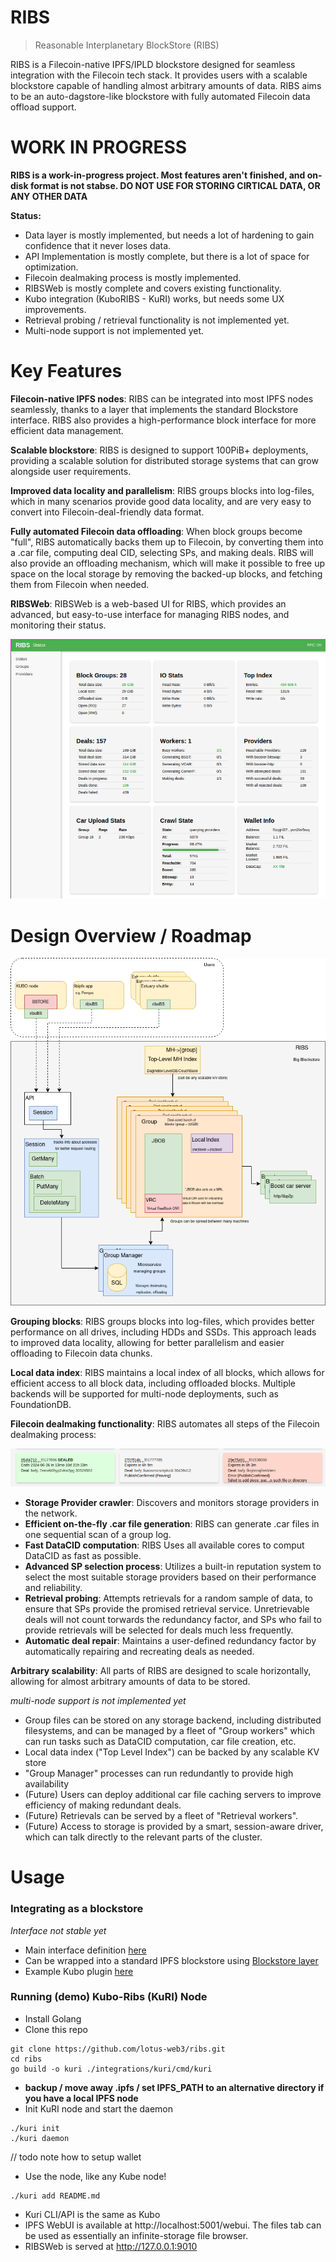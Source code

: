 # RIBS

> Reasonable Interplanetary BlockStore (RIBS)

RIBS is a Filecoin-native IPFS/IPLD blockstore designed for seamless integration
with the Filecoin tech stack. It provides users with a scalable blockstore
capable of handling almost arbitrary amounts of data. RIBS aims to be an
auto-dagstore-like blockstore with fully automated Filecoin data offload support.

# WORK IN PROGRESS

**RIBS is a work-in-progress project. Most features aren't finished, and on-disk
format is not stabse. DO NOT USE FOR STORING CIRTICAL DATA, OR ANY OTHER DATA**

**Status:**
* Data layer is mostly implemented, but needs a lot of hardening to gain
  confidence that it never loses data.
* API Implementation is mostly complete, but there is a lot of space for optimization.
* Filecoin dealmaking process is mostly implemented.
* RIBSWeb is mostly complete and covers existing functionality.
* Kubo integration (KuboRIBS - KuRI) works, but needs some UX improvements.
* Retrieval probing / retrieval functionality is not implemented yet.
* Multi-node support is not implemented yet.

# Key Features

**Filecoin-native IPFS nodes**: RIBS can be integrated into most IPFS nodes
seamlessly, thanks to a layer that implements the standard Blockstore interface.
RIBS also provides a high-performance block interface for more efficient data
management.

**Scalable blockstore**: RIBS is designed to support 100PiB+ deployments, providing
a scalable solution for distributed storage systems that can grow alongside user
requirements.

**Improved data locality and parallelism**: RIBS groups blocks into log-files,
which in many scenarios provide good data locality, and are very easy to convert
into Filecoin-deal-friendly data format.

**Fully automated Filecoin data offloading**: When block groups become "full",
RIBS automatically backs them up to Filecoin, by converting them into a .car
file, computing deal CID, selecting SPs, and making deals. RIBS will also provide
an offloading mechanism, which will make it possible to free up space on the
local storage by removing the backed-up blocks, and fetching them from Filecoin
when needed.

**RIBSWeb**: RIBSWeb is a web-based UI for RIBS, which provides an advanced, but
easy-to-use interface for managing RIBS nodes, and monitoring their status.

![architecture](./doc/ribsweb.png)

# Design Overview / Roadmap

![architecture](./doc/architecture.png)

**Grouping blocks**: RIBS groups blocks into log-files, which provides better
performance on all drives, including HDDs and SSDs. This approach leads to
improved data locality, allowing for better parallelism and easier offloading to
Filecoin data chunks.

**Local data index**: RIBS maintains a local index of all blocks, which allows
for efficient access to all block data, including offloaded blocks. Multiple
backends will be supported for multi-node deployments, such as FoundationDB.

**Filecoin dealmaking functionality**: RIBS automates all steps of the Filecoin dealmaking process:

![architecture](./doc/deals.png)

* **Storage Provider crawler**: Discovers and monitors storage providers in the network.
* **Efficient on-the-fly .car file generation**: RIBS can generate .car files in one 
  sequential scan of a group log.
* **Fast DataCID computation**: RIBS Uses all available cores to comput DataCID as fast as possible.
* **Advanced SP selection process**: Utilizes a built-in reputation system to select
  the most suitable storage providers based on their performance and reliability.
* **Retrieval probing**: Attempts retrievals for a random sample of data, to ensure
  that SPs provide the promised retrieval service. Unretrievable deals will not
  count torwards the redundancy factor, and SPs who fail to provide retrievals
  will be selected for deals much less frequently.
* **Automatic deal repair**: Maintains a user-defined redundancy factor by
  automatically repairing and recreating deals as needed.

**Arbitrary scalability**: All parts of RIBS are designed to scale horizontally, 
allowing for almost arbitrary amounts of data to be stored.

*multi-node support is not implemented yet*

* Group files can be stored on any storage backend, including distributed
  filesystems, and can be managed by a fleet of "Group workers" which can run
  tasks such as DataCID computation, car file creation, etc.
* Local data index ("Top Level Index") can be backed by any scalable KV store
* "Group Manager" processes can run redundantly to provide high availability
* (Future) Users can deploy additional car file caching servers to improve
  efficiency of making redundant deals.
* (Future) Retrievals can be served by a fleet of "Retrieval workers".
* (Future) Access to storage is provided by a smart, session-aware driver, which can talk
  directly to the relevant parts of the cluster.

# Usage

### Integrating as a blockstore

*Interface not stable yet*

* Main interface definition [here](https://github.com/lotus-web3/ribs/blob/main/interface.go)
* Can be wrapped into a standard IPFS blockstore using [Blockstore layer](https://github.com/lotus-web3/ribs/blob/main/integrations/blockstore/ribsbs.go)
* Example Kubo plugin [here](https://github.com/lotus-web3/ribs/blob/main/integrations/kuri/ribsplugin/kuboribs.go)

### Running (demo) Kubo-Ribs (KuRI) Node

* Install Golang
* Clone this repo

```
git clone https://github.com/lotus-web3/ribs.git
cd ribs
go build -o kuri ./integrations/kuri/cmd/kuri
```

* **backup / move away .ipfs / set IPFS_PATH to an alternative directory if you have a local IPFS node**
* Init KuRI node and start the daemon

```
./kuri init
./kuri daemon
```

// todo note how to setup wallet

* Use the node, like any Kube node!

```
./kuri add README.md
```

* Kuri CLI/API is the same as Kubo
* IPFS WebUI is available at http://localhost:5001/webui. The files tab can be
  used as essentially an infinite-storage file browser.
* RIBSWeb is served at http://127.0.0.1:9010